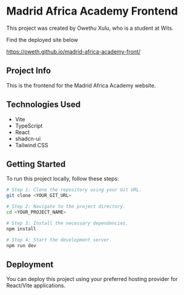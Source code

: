 # Madrid Africa Academy Frontend

This project was created by Owethu Xulu, who is a student at Wits.

Find the deployed site below

https://oweth.github.io/madrid-africa-academy-front/

## Project Info

This is the frontend for the Madrid Africa Academy website.

## Technologies Used

- Vite
- TypeScript
- React
- shadcn-ui
- Tailwind CSS

## Getting Started

To run this project locally, follow these steps:

```sh
# Step 1: Clone the repository using your Git URL.
git clone <YOUR_GIT_URL>

# Step 2: Navigate to the project directory.
cd <YOUR_PROJECT_NAME>

# Step 3: Install the necessary dependencies.
npm install

# Step 4: Start the development server.
npm run dev
```

## Deployment

You can deploy this project using your preferred hosting provider for React/Vite applications.
